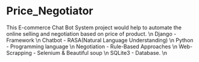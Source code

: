 # Price_Negotiator
This E-commerce Chat Bot System project would help to automate the online selling and negotiation based on price of product. \n
Django                       - Framework \n
Chatbot                      - RASA(Natural Language Understanding) \n
Python                       - Programming language \n
Negotiation                  - Rule-Based Approaches \n
Web-Scrapping                - Selenium & Beautiful soup \n
SQLite3                      - Database. \n
